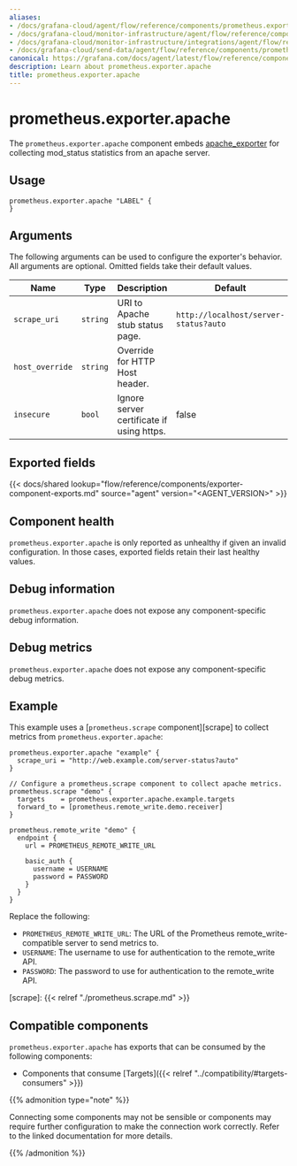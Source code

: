 ```yaml
---
aliases:
- /docs/grafana-cloud/agent/flow/reference/components/prometheus.exporter.apache/
- /docs/grafana-cloud/monitor-infrastructure/agent/flow/reference/components/prometheus.exporter.apache/
- /docs/grafana-cloud/monitor-infrastructure/integrations/agent/flow/reference/components/prometheus.exporter.apache/
- /docs/grafana-cloud/send-data/agent/flow/reference/components/prometheus.exporter.apache/
canonical: https://grafana.com/docs/agent/latest/flow/reference/components/prometheus.exporter.apache/
description: Learn about prometheus.exporter.apache
title: prometheus.exporter.apache
---
```


# prometheus.exporter.apache

The `prometheus.exporter.apache` component embeds
[apache_exporter](https://github.com/Lusitaniae/apache_exporter) for collecting mod_status statistics from an apache server.

## Usage

```river
prometheus.exporter.apache "LABEL" {
}
```

## Arguments

The following arguments can be used to configure the exporter's behavior.
All arguments are optional. Omitted fields take their default values.

| Name            | Type     | Description                               | Default                               | Required |
| --------------- | -------- | ----------------------------------------- | ------------------------------------- | -------- |
| `scrape_uri`    | `string` | URI to Apache stub status page.           | `http://localhost/server-status?auto` | no       |
| `host_override` | `string` | Override for HTTP Host header.            |                                       | no       |
| `insecure`      | `bool`   | Ignore server certificate if using https. | false                                 | no       |

## Exported fields

{{< docs/shared lookup="flow/reference/components/exporter-component-exports.md" source="agent" version="<AGENT_VERSION>" >}}

## Component health

`prometheus.exporter.apache` is only reported as unhealthy if given
an invalid configuration. In those cases, exported fields retain their last
healthy values.

## Debug information

`prometheus.exporter.apache` does not expose any component-specific
debug information.

## Debug metrics

`prometheus.exporter.apache` does not expose any component-specific
debug metrics.

## Example

This example uses a [`prometheus.scrape` component][scrape] to collect metrics
from `prometheus.exporter.apache`:

```river
prometheus.exporter.apache "example" {
  scrape_uri = "http://web.example.com/server-status?auto"
}

// Configure a prometheus.scrape component to collect apache metrics.
prometheus.scrape "demo" {
  targets    = prometheus.exporter.apache.example.targets
  forward_to = [prometheus.remote_write.demo.receiver]
}

prometheus.remote_write "demo" {
  endpoint {
    url = PROMETHEUS_REMOTE_WRITE_URL

    basic_auth {
      username = USERNAME
      password = PASSWORD
    }
  }
}
```

Replace the following:

- `PROMETHEUS_REMOTE_WRITE_URL`: The URL of the Prometheus remote_write-compatible server to send metrics to.
- `USERNAME`: The username to use for authentication to the remote_write API.
- `PASSWORD`: The password to use for authentication to the remote_write API.

[scrape]: {{< relref "./prometheus.scrape.md" >}}

<!-- START GENERATED COMPATIBLE COMPONENTS -->

## Compatible components

`prometheus.exporter.apache` has exports that can be consumed by the following components:

- Components that consume [Targets]({{< relref "../compatibility/#targets-consumers" >}})

{{% admonition type="note" %}}

Connecting some components may not be sensible or components may require further configuration to make the 
connection work correctly. Refer to the linked documentation for more details.

{{% /admonition %}}

<!-- END GENERATED COMPATIBLE COMPONENTS -->
